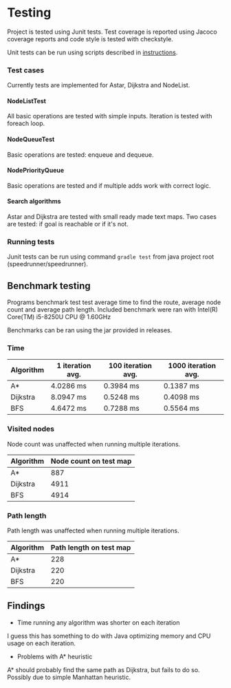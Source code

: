 # Testing

Project is tested using Junit tests. Test coverage is reported using Jacoco coverage reports and code style is tested with checkstyle. 

Unit tests can be run using scripts described in [instructions](https://github.com/jonitaajamo/speedrunner/blob/master/documentation/instructions.md).

### Test cases
Currently tests are implemented for Astar, Dijkstra and NodeList.

#### NodeListTest
All basic operations are tested with simple inputs. Iteration is tested with foreach loop.

#### NodeQueueTest
Basic operations are tested: enqueue and dequeue.

#### NodePriorityQueue
Basic operations are tested and if multiple adds work with correct logic.

#### Search algorithms
Astar and Dijkstra are tested with small ready made text maps. Two cases are tested: if goal is reachable or if it's not.

### Running tests

Junit tests can be run using command ```gradle test``` from java project root (speedrunner/speedrunner).

## Benchmark testing

Programs benchmark test test average time to find the route, average node count and average path length.
Included benchmark were ran with Intel(R) Core(TM) i5-8250U CPU @ 1.60GHz

Benchmarks can be ran using the jar provided in releases.

### Time

   | Algorithm           |  1 iteration avg. | 100 iteration avg.| 1000 iteration avg.|
   | ------------------- | ------------------| ------------------| -------------------| 
   | A*                  | 4.0286 ms         | 0.3984 ms         | 0.1387 ms          | 
   | Dijkstra            | 8.0947 ms         | 0.5248 ms         | 0.4098 ms          | 
   | BFS                 | 4.6472 ms         | 0.7288 ms         | 0.5564 ms          |
   
### Visited nodes
Node count was unaffected when running multiple iterations.

 | Algorithm           |Node count on test map | 
 | ------------------- | ----------------------|  
 | A*                  | 887                   |  
 | Dijkstra            | 4911                  | 
 | BFS                 | 4914                  | 
 
 ### Path length
 Path length was unaffected when running multiple iterations.
 
 | Algorithm           |Path length on test map| 
 | ------------------- | ----------------------|  
 | A*                  | 228                   |  
 | Dijkstra            | 220                   | 
 | BFS                 | 220                   |
 
 ## Findings
 * Time running any algorithm was shorter on each iteration
 
 I guess this has something to do with Java optimizing memory and CPU usage on each iteration. 
 

* Problems with A* heuristic

A* should probably find the same path as Dijkstra, but fails to do so. Possibly due to simple Manhattan heuristic.

